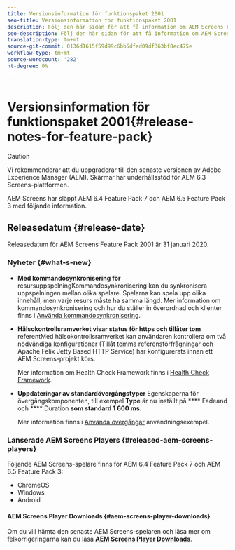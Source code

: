 ```yaml
---
title: Versionsinformation för funktionspaket 2001
seo-title: Versionsinformation för funktionspaket 2001
description: Följ den här sidan för att få information om AEM Screens Feature Pack 2001 släppt den 31 januari 2020.
seo-description: Följ den här sidan för att få information om AEM Screens Feature Pack 2001 släppt den 31 januari 2020.
translation-type: tm+mt
source-git-commit: 0136d1615f59d99c6bb5dfed09df363bf8ec475e
workflow-type: tm+mt
source-wordcount: '282'
ht-degree: 0%

---
```



# Versionsinformation för funktionspaket 2001{#release-notes-for-feature-pack}

>[!CAUTION]
>
>Vi rekommenderar att du uppgraderar till den senaste versionen av Adobe Experience Manager (AEM). Skärmar har underhållsstöd för AEM 6.3 Screens-plattformen.

AEM Screens har släppt AEM 6.4 Feature Pack 7 och AEM 6.5 Feature Pack 3 med följande information.

## Releasedatum {#release-date}

Releasedatum för AEM Screens Feature Pack 2001 är 31 januari 2020.

### Nyheter {#what-s-new}

* **Med kommandosynkronisering för**
resursuppspelningKommandosynkronisering kan du synkronisera uppspelningen mellan olika spelare. Spelarna kan spela upp olika innehåll, men varje resurs måste ha samma längd.
Mer information om kommandosynkronisering och hur du ställer in överordnad och klienter finns i [Använda kommandosynkronisering](using-command-sync.md).

* **Hälsokontrollsramverket visar status för https och tillåter tom**
referentMed hälsokontrollsramverket kan användaren kontrollera om två nödvändiga konfigurationer (Tillåt tomma referensförfrågningar och Apache Felix Jetty Based HTTP Service) har konfigurerats innan ett AEM Screens-projekt körs.

   Mer information om Health Check Framework finns i [Health Check Framework](/help/user-guide/configuring-screens-introduction.md#health-check-framework).

* **Uppdateringar av standardövergångstyper**
Egenskaperna för övergångskomponenten, till exempel 
**Type** är nu inställt på  **** Fadeand och  **** Duration  **som standard 1 600 ms**.

   Mer information finns i [Använda övergångar](/help/user-guide/applying-transitions.md) användningsexempel.


### Lanserade AEM Screens Players {#released-aem-screens-players}

Följande AEM Screens-spelare finns för AEM 6.4 Feature Pack 7 och AEM 6.5 Feature Pack 3:

* ChromeOS
* Windows
* Android

#### AEM Screens Player Downloads {#aem-screens-player-downloads}

Om du vill hämta den senaste AEM Screens-spelaren och läsa mer om felkorrigeringarna kan du läsa [**AEM Screens Player Downloads**](https://download.macromedia.com/screens/).
